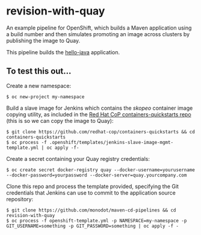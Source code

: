 # revision-with-quay

An example pipeline for OpenShift, which builds a Maven application using a build number and then simulates promoting an image across clusters by publishing the image to Quay.

This pipeline builds the [hello-java][hellojava] application.

## To test this out...

Create a new namespace:

    $ oc new-project my-namespace

Build a slave image for Jenkins which contains the _skopeo_ container image copying utility, as included in the [Red Hat CoP containers-quickstarts repo][contquick] (this is so we can copy the image to Quay):

    $ git clone https://github.com/redhat-cop/containers-quickstarts && cd containers-quickstarts
    $ oc process -f .openshift/templates/jenkins-slave-image-mgmt-template.yml | oc apply -f-

Create a secret containing your Quay registry credentials:

    $ oc create secret docker-registry quay --docker-username=yourusername --docker-password=yourpassword --docker-server=quay.yourcompany.com

Clone this repo and process the template provided, specifying the Git credentials that Jenkins can use to commit to the application source repository:

    $ git clone https://github.com/monodot/maven-cd-pipelines && cd revision-with-quay
    $ oc process -f openshift-template.yml -p NAMESPACE=my-namespace -p GIT_USERNAME=something -p GIT_PASSWORD=something | oc apply -f -

[hellojava]: https://github.com/monodot/hello-java
[contquick]: https://github.com/redhat-cop/containers-quickstarts

